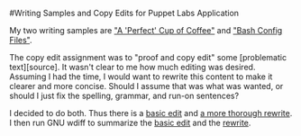 #Writing Samples and Copy Edits for Puppet Labs Application

My two writing samples are ["A 'Perfect' Cup of Coffee"][coffee] and ["Bash Config Files"][bash].

The copy edit assignment was to "proof and copy edit" some [problematic text][source]. It wasn't clear to me how much editing was desired. Assuming I had the time, I would want to rewrite this content to make it clearer and more concise. Should I assume that was what was wanted, or should I just fix the spelling, grammar, and run-on sentences?

I decided to do both. Thus there is a [basic edit][basic] and [a more thorough rewrite][update]. I then run GNU wdiff to summarize the [basic edit][diffa] and the [rewrite][diffb].

[coffee]: perfect_coffee.markdown
[bash]: bash_config.markdown
[basic]: copy_edit_basic.markdown
[update]: copy_edit_update.markdown
[diffa]: wdiff_basic.txt
[diffb]: wdiff_update.txt

